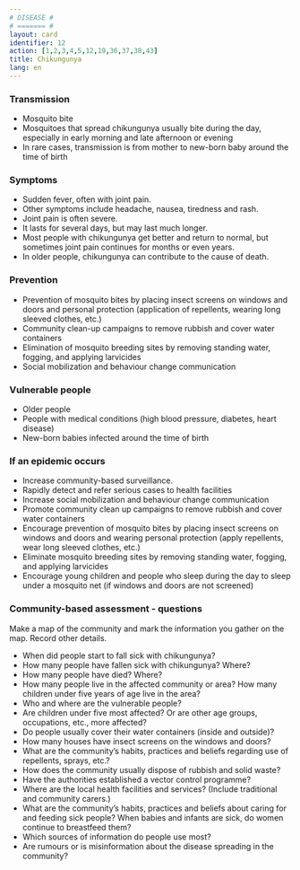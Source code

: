 ```yaml
---
# DISEASE #
# ======= #
layout: card
identifier: 12
action: [1,2,3,4,5,12,19,36,37,38,43]
title: Chikungunya
lang: en
---
```


### Transmission

- Mosquito bite
- Mosquitoes that spread chikungunya usually bite during the day, especially in early morning and late afternoon or evening
- In rare cases, transmission is from mother to new-born baby around the time of birth

### Symptoms

- Sudden fever, often with joint pain. 
- Other symptoms include headache, nausea, tiredness and rash. 
- Joint pain is often severe. 
- It lasts for several days, but may last much longer. 
- Most people with chikungunya get better and return to normal, but sometimes joint pain continues for months or even years. 
- In older people, chikungunya can contribute to the cause of death.

### Prevention

- Prevention of mosquito bites by placing insect screens on windows and doors and personal protection (application of repellents, wearing long sleeved clothes, etc.)
- Community clean-up campaigns to remove rubbish and cover water containers
- Elimination of mosquito breeding sites by removing standing water, fogging, and applying larvicides
- Social mobilization and behaviour change communication

### Vulnerable people

- Older people
- People with medical conditions (high blood pressure, diabetes, heart disease)
- New-born babies infected around the time of birth

### If an epidemic occurs

- Increase community-based surveillance. 
- Rapidly detect and refer serious cases to health facilities
- Increase social mobilization and behaviour change communication
- Promote community clean up campaigns to remove rubbish and cover water containers
- Encourage prevention of mosquito bites by placing insect screens on windows and doors and wearing personal protection (apply repellents, wear long sleeved clothes, etc.)
- Eliminate mosquito breeding sites by removing standing water, fogging, and applying larvicides
- Encourage young children and people who sleep during the day to sleep under a mosquito net (if windows and doors are not screened)

### Community-based assessment - questions

Make a map of the community and mark the information you gather on the map. Record other details.
- When did people start to fall sick with chikungunya? 
- How many people have fallen sick with chikungunya? Where? 
-	How many people have died? Where? 
- How many people live in the affected community or area? How many children under five years of age live in the area? 
- Who and where are the vulnerable people? 
- Are children under five most affected? Or are other age groups, occupations, etc., more affected?
- Do people usually cover their water containers (inside and outside)? 
- How many houses have insect screens on the windows and doors? 
- What are the community’s habits, practices and beliefs regarding use of repellents, sprays, etc.? 
- How does the community usually dispose of rubbish and solid waste? 
- Have the authorities established a vector control programme?
- Where are the local health facilities and services? (Include traditional and community carers.) 
- What are the community’s habits, practices and beliefs about caring for and feeding sick people? When babies and infants are sick, do women continue to breastfeed them? 
- Which sources of information do people use most? 
- Are rumours or is misinformation about the disease spreading in the community?
